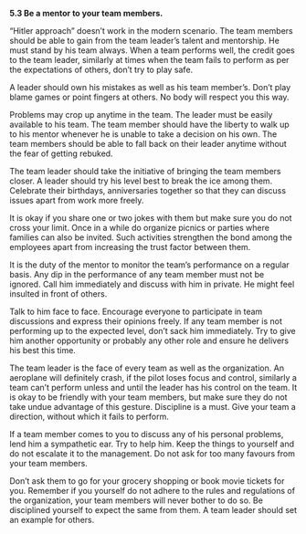 **5.3 Be a mentor to your team members.**

“Hitler approach” doesn’t work in the modern scenario. The team members should be able to gain from the team leader’s talent and mentorship. He must stand by his team always. When a team performs well, the credit goes to the team leader, similarly at times when the team fails to perform as per the expectations of others, don’t try to play safe.

 A leader should own his mistakes as well as his team member’s. Don’t play blame games or point fingers at others. No body will respect you this way.

Problems may crop up anytime in the team. The leader must be easily available to his team. The team member should have the liberty to walk up to his mentor whenever he is unable to take a decision on his own. The team members should be able to fall back on their leader anytime without the fear of getting rebuked.

The team leader should take the initiative of bringing the team members closer. A leader should try his level best to break the ice among them. Celebrate their birthdays, anniversaries together so that they can discuss issues apart from work more freely.

 It is okay if you share one or two jokes with them but make sure you do not cross your limit. Once in a while do organize picnics or parties where families can also be invited. Such activities strengthen the bond among the employees apart from increasing the trust factor between them.

It is the duty of the mentor to monitor the team’s performance on a regular basis. Any dip in the performance of any team member must not be ignored. Call him immediately and discuss with him in private. He might feel insulted in front of others. 

Talk to him face to face. Encourage everyone to participate in team discussions and express their opinions freely. If any team member is not performing up to the expected level, don’t sack him immediately. Try to give him another opportunity or probably any other role and ensure he delivers his best this time.

The team leader is the face of every team as well as the organization. An aeroplane will definitely crash, if the pilot loses focus and control, similarly a team can’t perform unless and until the leader has his control on the team. It is okay to be friendly with your team members, but make sure they do not take undue advantage of this gesture. Discipline is a must. Give your team a direction, without which it fails to perform.

If a team member comes to you to discuss any of his personal problems, lend him a sympathetic ear. Try to help him. Keep the things to yourself and do not escalate it to the management. Do not ask for too many favours from your team members.

 Don’t ask them to go for your grocery shopping or book movie tickets for you. Remember if you yourself do not adhere to the rules and regulations of the organization, your team members will never bother to do so. Be disciplined yourself to expect the same from them. A team leader should set an example for others.
        

